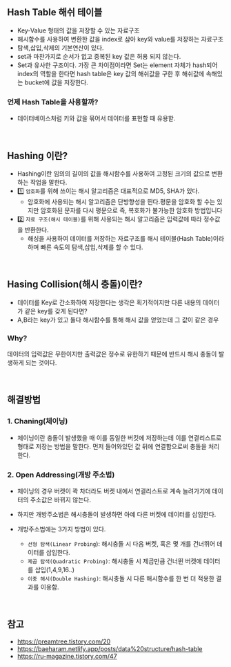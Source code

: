 ## Hash Table 해쉬 테이블

- Key-Value 형태의 값을 저장할 수 있는 자료구조
- 해시함수를 사용하여 변환한 값을 index로 삼아 key와 value를 저장하는 자료구조
- 탐색,삽입,삭제의 기본연산이 있다.
- set과 마찬가지로 순서가 없고 중복된 key 값은 허용 되지 않는다.
- Set과 유사한 구조이다. 가장 큰 차이점이라면 Set는 element 자체가 hash되어 index의 역할을 한다면 hash table은 key 값의 해쉬값을 구한 후 해쉬값에 속해있는 bucket에 값을 저장한다.

### 언제 Hash Table을 사용할까?

- 데이터베이스처럼 키와 값을 묶어서 데이터를 표현할 때 유용핟.

<br>

## Hashing 이란?

- Hashing이란 임의의 길이의 값을 해시함수를 사용하여 고정된 크기의 값으로 변환하는 작업을 말한다.
- 1️⃣ `암호화`를 위해 쓰이는 해시 알고리즘은 대표적으로 MD5, SHA가 있다.
  - 암호화에 사용되는 해시 알고리즘은 단방향성을 띈다.평문을 암호화 할 수는 있지만 암호화된 문자를 다시 평문으로 즉, 복호화가 불가능한 암호화 방법입니다
- 2️⃣ `자료 구조(해시 테이블)`를 위해 사용되는 해시 알고리즘은 입력값에 따라 정수값을 반환한다.
  - 해싱을 사용하여 데이터를 저장하는 자료구조를 해시 테이블(Hash Table)이라 하며 빠른 속도의 탐색,삽입,삭제를 할 수 있다.

<br>

## Hasing Collision(해시 충돌)이란?

- 데이터를 Key로 간소화하여 저장한다는 생각은 획기적이지만 다른 내용의 데이터가 같은 key를 갖게 된다면?
- A,B라는 key가 있고 둘다 해시함수를 통해 해시 값을 얻었는데 그 값이 같은 경우

### Why?

데이터의 입력값은 무한이지만 출력값은 정수로 유한하기 때문에 반드시 해시 충돌이 발생하게 되는 것이다.

<br>

## 해결방법

### 1. Chaning(체이닝)

- 체이닝이란 충돌이 발생했을 때 이를 동일한 버킷에 저장하는데 이를 연결리스트로 형태로 저장는 방법을 말한다. 먼저 들어와있던 값 뒤에 연결함으로써 충돌을 처리한다.

### 2. Open Addressing(개방 주소법)

- 체이닝의 경우 버켓이 꽉 차더라도 버켓 내에서 연결리스트로 계속 늘려가기에 데이터의 주소값은 바뀌지 않는다.
- 하지만 개방주소법은 해시충돌이 발생하면 아예 다른 버켓에 데이터를 삽입한다.

- 개방주소법에는 3가지 방법이 있다.

  - `선형 탐색(Linear Probing`): 해시충돌 시 다음 버켓, 혹은 몇 개를 건너뛰어 데이터를 삽입한다.
  - `제곱 탐색(Quadratic Probing)`: 해시충돌 시 제곱만큼 건너뛴 버켓에 데이터를 삽입(1,4,9,16..)
  - `이중 해시(Double Hashing)`: 해시충돌 시 다른 해시함수를 한 번 더 적용한 결과를 이용함.

<br>

## 참고

- https://preamtree.tistory.com/20
- https://baeharam.netlify.app/posts/data%20structure/hash-table
- https://ru-magazine.tistory.com/47
